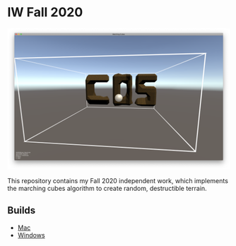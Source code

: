 # IW Fall 2020

![screenshot](screenshot.png)

This repository contains my Fall 2020 independent work, which implements the marching cubes algorithm to create random, destructible terrain. 

## Builds

* [Mac](https://www.dropbox.com/s/ai83o34wdsceslf/Marching%20CubesOSX.zip?dl=0)
* [Windows](https://www.dropbox.com/s/f9ykpdbwvsnq9s7/MarchingCubesWindows.zip?dl=0)
